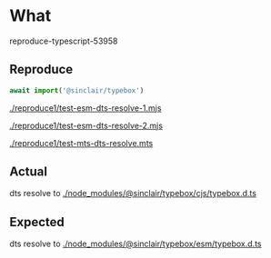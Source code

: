 # What

reproduce-typescript-53958

## Reproduce

```js
await import('@sinclair/typebox')
```

[./reproduce1/test-esm-dts-resolve-1.mjs](./reproduce1/test-esm-dts-resolve-1.mjs)

[./reproduce1/test-esm-dts-resolve-2.mjs](./reproduce1/test-esm-dts-resolve-2.mjs)

[./reproduce1/test-mts-dts-resolve.mts](./reproduce1/test-mts-dts-resolve.mts)

## Actual

dts resolve to [./node_modules/@sinclair/typebox/cjs/typebox.d.ts](./node_modules/@sinclair/typebox/cjs/typebox.d.ts)

## Expected

dts resolve to [./node_modules/@sinclair/typebox/esm/typebox.d.ts](./node_modules/@sinclair/typebox/esm/typebox.d.ts)

